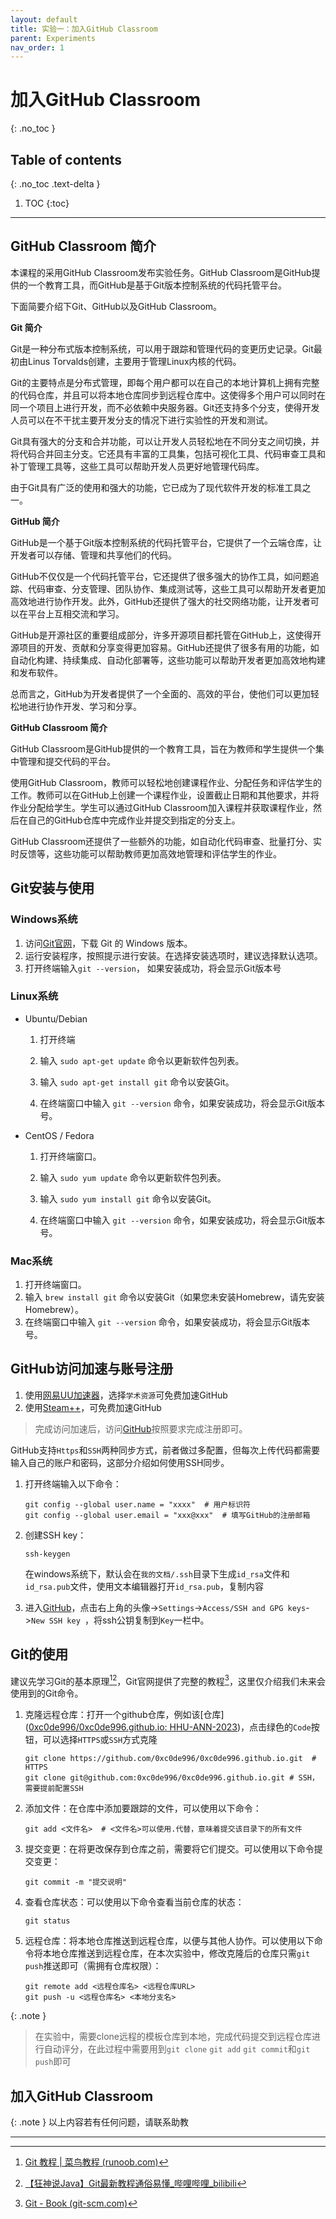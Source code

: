 ```yaml
---
layout: default
title: 实验一：加入GitHub Classroom 
parent: Experiments
nav_order: 1
---
```


# 加入GitHub Classroom
{: .no_toc }

## Table of contents
{: .no_toc .text-delta }

1. TOC
{:toc}

---

## GitHub Classroom 简介

本课程的采用GitHub Classroom发布实验任务。GitHub Classroom是GitHub提供的一个教育工具，而GitHub是基于Git版本控制系统的代码托管平台。

下面简要介绍下Git、GitHub以及GitHub Classroom。 

**Git 简介**

Git是一种分布式版本控制系统，可以用于跟踪和管理代码的变更历史记录。Git最初由Linus Torvalds创建，主要用于管理Linux内核的代码。

Git的主要特点是分布式管理，即每个用户都可以在自己的本地计算机上拥有完整的代码仓库，并且可以将本地仓库同步到远程仓库中。这使得多个用户可以同时在同一个项目上进行开发，而不必依赖中央服务器。Git还支持多个分支，使得开发人员可以在不干扰主要开发分支的情况下进行实验性的开发和测试。

Git具有强大的分支和合并功能，可以让开发人员轻松地在不同分支之间切换，并将代码合并回主分支。它还具有丰富的工具集，包括可视化工具、代码审查工具和补丁管理工具等，这些工具可以帮助开发人员更好地管理代码库。

由于Git具有广泛的使用和强大的功能，它已成为了现代软件开发的标准工具之一。

**GitHub 简介**

GitHub是一个基于Git版本控制系统的代码托管平台，它提供了一个云端仓库，让开发者可以存储、管理和共享他们的代码。

GitHub不仅仅是一个代码托管平台，它还提供了很多强大的协作工具，如问题追踪、代码审查、分支管理、团队协作、集成测试等，这些工具可以帮助开发者更加高效地进行协作开发。此外，GitHub还提供了强大的社交网络功能，让开发者可以在平台上互相交流和学习。

GitHub是开源社区的重要组成部分，许多开源项目都托管在GitHub上，这使得开源项目的开发、贡献和分享变得更加容易。GitHub还提供了很多有用的功能，如自动化构建、持续集成、自动化部署等，这些功能可以帮助开发者更加高效地构建和发布软件。

总而言之，GitHub为开发者提供了一个全面的、高效的平台，使他们可以更加轻松地进行协作开发、学习和分享。

**GitHub Classroom 简介**

GitHub Classroom是GitHub提供的一个教育工具，旨在为教师和学生提供一个集中管理和提交代码的平台。

使用GitHub Classroom，教师可以轻松地创建课程作业、分配任务和评估学生的工作。教师可以在GitHub上创建一个课程作业，设置截止日期和其他要求，并将作业分配给学生。学生可以通过GitHub Classroom加入课程并获取课程作业，然后在自己的GitHub仓库中完成作业并提交到指定的分支上。

GitHub Classroom还提供了一些额外的功能，如自动化代码审查、批量打分、实时反馈等，这些功能可以帮助教师更加高效地管理和评估学生的作业。

## Git安装与使用

### Windows系统

1. 访问[Git官网](https://git-scm.com/downloads)，下载 Git 的 Windows 版本。
2. 运行安装程序，按照提示进行安装。在选择安装选项时，建议选择默认选项。
3. 打开终端输入`git --version`， 如果安装成功，将会显示Git版本号

### Linux系统

- Ubuntu/Debian

  1. 打开终端

  2. 输入 `sudo apt-get update` 命令以更新软件包列表。
  3. 输入 `sudo apt-get install git` 命令以安装Git。

  4. 在终端窗口中输入 `git --version` 命令，如果安装成功，将会显示Git版本号。

- CentOS / Fedora

  1. 打开终端窗口。

  2. 输入 `sudo yum update` 命令以更新软件包列表。

  3. 输入 `sudo yum install git` 命令以安装Git。

  4. 在终端窗口中输入 `git --version` 命令，如果安装成功，将会显示Git版本号。

### Mac系统

1. 打开终端窗口。
2. 输入 `brew install git` 命令以安装Git（如果您未安装Homebrew，请先安装Homebrew）。
3. 在终端窗口中输入 `git --version` 命令，如果安装成功，将会显示Git版本号。

## GitHub访问加速与账号注册

1. 使用[网易UU加速器](https://uu.163.com/)，选择`学术资源`可免费加速GitHub
2. 使用[Steam++](http://steampp.net/)，可免费加速GitHub

> 完成访问加速后，访问[GitHub](https://github.com)按照要求完成注册即可。

GitHub支持`Https`和`SSH`两种同步方式，前者做过多配置，但每次上传代码都需要输入自己的账户和密码，这部分介绍如何使用SSH同步。

1. 打开终端输入以下命令：

    ```shell
    git config --global user.name = "xxxx"  # 用户标识符
    git config --global user.email = "xxx@xxx"  # 填写GitHub的注册邮箱
    ```

2. 创建SSH key：

    ```shell
    ssh-keygen
    ```

    在windows系统下，默认会在`我的文档/.ssh`目录下生成`id_rsa`文件和`id_rsa.pub`文件，使用文本编辑器打开`id_rsa.pub`，复制内容

3. 进入[GitHub](https://github.com)，点击右上角的头像->`Settings`->`Access/SSH and GPG keys`->`New SSH key `，将ssh公钥复制到`Key`一栏中。

## Git的使用

建议先学习Git的基本原理[^1][^2]，Git官网提供了完整的教程[^3]，这里仅介绍我们未来会使用到的Git命令。

1. 克隆远程仓库：打开一个github仓库，例如该[仓库]([0xc0de996/0xc0de996.github.io: HHU-ANN-2023](https://github.com/0xc0de996/0xc0de996.github.io))，点击绿色的`Code`按钮，可以选择`HTTPS`或`SSH`方式克隆

    ```shell
    git clone https://github.com/0xc0de996/0xc0de996.github.io.git  # HTTPS
    git clone git@github.com:0xc0de996/0xc0de996.github.io.git # SSH，需要提前配置SSH
    ```

2. 添加文件：在仓库中添加要跟踪的文件，可以使用以下命令：

    ```shell
    git add <文件名>  # <文件名>可以使用.代替，意味着提交该目录下的所有文件
    ```

3. 提交变更：在将更改保存到仓库之前，需要将它们提交。可以使用以下命令提交变更：

    ```shell
    git commit -m "提交说明"
    ```

4. 查看仓库状态：可以使用以下命令查看当前仓库的状态：

    ```shell
    git status
    ```

5. 远程仓库：将本地仓库推送到远程仓库，以便与其他人协作。可以使用以下命令将本地仓库推送到远程仓库，在本次实验中，修改克隆后的仓库只需`git push`推送即可（需拥有仓库权限）：

    ```shell
    git remote add <远程仓库名> <远程仓库URL>
    git push -u <远程仓库名> <本地分支名>
    ```

{: .note }
> 在实验中，需要clone远程的模板仓库到本地，完成代码提交到远程仓库进行自动评分，在此过程中需要用到`git clone` `git add` `git commit`和`git push`即可

## 加入GitHub Classroom





{: .note }
以上内容若有任何问题，请联系助教

---


[^1]: [Git 教程 | 菜鸟教程 (runoob.com)](https://www.runoob.com/git/git-tutorial.html)
[^2]: [【狂神说Java】Git最新教程通俗易懂_哔哩哔哩_bilibili](https://www.bilibili.com/video/BV1FE411P7B3/?spm_id_from=333.337.search-card.all.click)
[^3]: [Git - Book (git-scm.com)](https://git-scm.com/book/en/v2)

